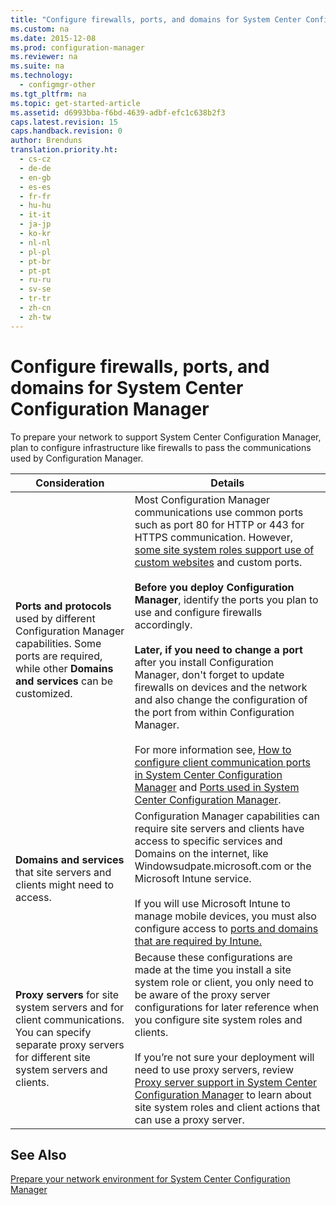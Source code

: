 ```yaml
---
title: "Configure firewalls, ports, and domains for System Center Configuration Manager"
ms.custom: na
ms.date: 2015-12-08
ms.prod: configuration-manager
ms.reviewer: na
ms.suite: na
ms.technology: 
  - configmgr-other
ms.tgt_pltfrm: na
ms.topic: get-started-article
ms.assetid: d6993bba-f6bd-4639-adbf-efc1c638b2f3
caps.latest.revision: 15
caps.handback.revision: 0
author: Brenduns
translation.priority.ht: 
  - cs-cz
  - de-de
  - en-gb
  - es-es
  - fr-fr
  - hu-hu
  - it-it
  - ja-jp
  - ko-kr
  - nl-nl
  - pl-pl
  - pt-br
  - pt-pt
  - ru-ru
  - sv-se
  - tr-tr
  - zh-cn
  - zh-tw
---
```

# Configure firewalls, ports, and domains for System Center Configuration Manager
To prepare your network to support System Center Configuration Manager, plan to configure infrastructure like firewalls to pass the communications used by Configuration Manager.  
  
|Consideration|Details|  
|-------------------|-------------|  
|**Ports and protocols** used by different Configuration Manager capabilities. Some ports are required, while other **Domains and services** can be customized.|Most Configuration Manager communications use common ports such as port 80 for HTTP or 443 for HTTPS communication. However, [some site system roles support use of custom websites](https://technet.microsoft.com/library/mt426625.aspx) and custom ports.<br /><br /> **Before you deploy Configuration Manager**, identify the ports you plan to use and configure firewalls accordingly.<br /><br /> **Later, if you need to change a port** after you install Configuration Manager, don't forget to update firewalls on devices and the network and also change the configuration of the port from within Configuration Manager.<br /><br /> For more information see, [How to configure client communication ports in System Center Configuration Manager](../../../core/clients/deploy/configure-client-communication-ports.md) and [Ports used in System Center Configuration Manager](../../../core/plan-design/hierarchy/ports.md).|  
|**Domains and services** that site servers and clients might need to access.|Configuration Manager capabilities can require site servers and clients have access to specific services and Domains on the internet, like Windowsudpate.microsoft.com or the Microsoft Intune service.<br /><br /> If you will use Microsoft Intune to manage mobile devices, you must also configure access to [ports and domains that are required by Intune.](https://technet.microsoft.com/dn646950.aspx)|  
|**Proxy servers** for site system servers and for client communications. You can specify separate proxy servers for different site system servers and clients.|Because these configurations are made at the time you install a site system role or client, you only need to be aware of the proxy server configurations for later reference when you configure site system roles and clients.<br /><br /> If you’re not sure your deployment will need to use proxy servers, review [Proxy server support in System Center Configuration Manager](../../../core/plan-design/network/proxy-server-support.md) to learn about  site system roles and client actions that can use a proxy server.|  
  
## See Also  
 [Prepare your network environment for System Center Configuration Manager](../Topic/Prepare%20your%20network%20environment%20for%20System%20Center%20Configuration%20Manager.md)